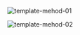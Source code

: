 ![template-mehod-01](https://user-images.githubusercontent.com/81713250/140989744-3b1aa89a-929e-4afd-af4e-821f672f35ef.png)

![template-mehod-02](https://user-images.githubusercontent.com/81713250/140989759-1ebfcfe2-4fb3-4c6e-bb99-8594fbf51cd4.png)